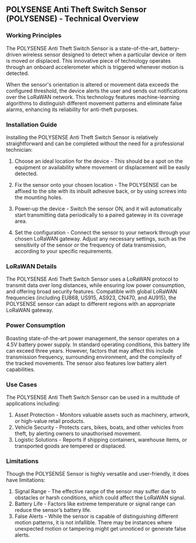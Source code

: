 ## POLYSENSE Anti Theft Switch Sensor (POLYSENSE) - Technical Overview

### Working Principles

The POLYSENSE Anti Theft Switch Sensor is a state-of-the-art, battery-driven wireless sensor designed to detect when a particular device or item is moved or displaced. This innovative piece of technology operates through an onboard accelerometer which is triggered whenever motion is detected.

When the sensor's orientation is altered or movement data exceeds the configured threshold, the device alerts the user and sends out notifications over the LoRaWAN network. This technology features machine-learning algorithms to distinguish different movement patterns and eliminate false alarms, enhancing its reliability for anti-theft purposes.

### Installation Guide

Installing the POLYSENSE Anti Theft Switch Sensor is relatively straightforward and can be completed without the need for a professional technician:

1. Choose an ideal location for the device - This should be a spot on the equipment or availability where movement or displacement will be easily detected.

2. Fix the sensor onto your chosen location - The POLYSENSE can be affixed to the site with its inbuilt adhesive back, or by using screws into the mounting holes.

3. Power-up the device - Switch the sensor ON, and it will automatically start transmitting data periodically to a paired gateway in its coverage area.

4. Set the configuration - Connect the sensor to your network through your chosen LoRaWAN gateway. Adjust any necessary settings, such as the sensitivity of the sensor or the frequency of data transmission, according to your specific requirements.

### LoRaWAN Details

The POLYSENSE Anti Theft Switch Sensor uses a LoRaWAN protocol to transmit data over long distances, while ensuring low power consumption, and offering broad security features. Compatible with global LoRaWAN frequencies (including EU868, US915, AS923, CN470, and AU915), the POLYSENSE sensor can adapt to different regions with an appropriate LoRaWAN gateway.

### Power Consumption

Boasting state-of-the-art power management, the sensor operates on a 4.5V battery power supply. In standard operating conditions, this battery life can exceed three years. However, factors that may affect this include transmission frequency, surrounding environment, and the complexity of the tracked movements. The sensor also features low battery alert capabilities.

### Use Cases

The POLYSENSE Anti Theft Switch Sensor can be used in a multitude of applications including:

1. Asset Protection - Monitors valuable assets such as machinery, artwork, or high-value retail products.
2. Vehicle Security - Protects cars, bikes, boats, and other vehicles from theft, by alerting owners to unauthorised movement.
3. Logistic Solutions - Reports if shipping containers, warehouse items, or transported goods are tempered or displaced.

### Limitations

Though the POLYSENSE Sensor is highly versatile and user-friendly, it does have limitations:

1. Signal Range - The effective range of the sensor may suffer due to obstacles or harsh conditions, which could affect the LoRaWAN signal.
2. Battery Life - Factors like extreme temperature or signal range can reduce the sensor’s battery life.
3. False Alerts - While the sensor is capable of distinguishing different motion patterns, it is not infallible. There may be instances where unexpected motion or tampering might get unnoticed or generate false alerts.
